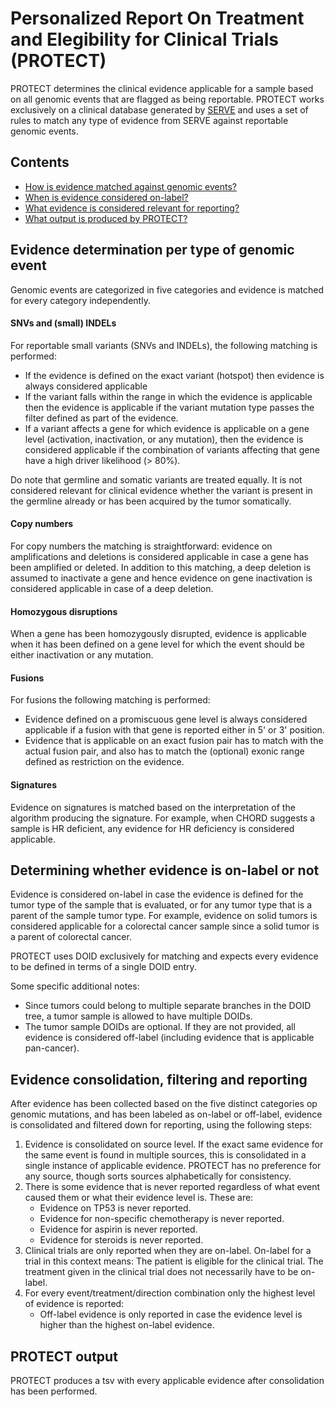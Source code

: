 # **P**ersonalized **R**eport **O**n **T**reatment and **E**legibility for **C**linical **T**rials (PROTECT)

PROTECT determines the clinical evidence applicable for a sample based on all genomic events that are flagged as being reportable.
PROTECT works exclusively on a clinical database generated by [SERVE](../serve/README.md) and uses a set of rules to match any type of 
evidence from SERVE against reportable genomic events.

## Contents
 - [How is evidence matched against genomic events?](#evidence-determination-per-type-of-genomic-event)
 - [When is evidence considered on-label?](#determining-whether-evidence-is-on-label-or-not)
 - [What evidence is considered relevant for reporting?](#evidence-consolidation-filtering-and-reporting)
 - [What output is produced by PROTECT?](#protect-output)

## Evidence determination per type of genomic event

Genomic events are categorized in five categories and evidence is matched for every category independently.

#### SNVs and (small) INDELs

For reportable small variants (SNVs and INDELs), the following matching is performed:
 - If the evidence is defined on the exact variant (hotspot) then evidence is always considered applicable
 - If the variant falls within the range in which the evidence is applicable then the evidence is applicable if the variant mutation type
 passes the filter defined as part of the evidence.
 - If a variant affects a gene for which evidence is applicable on a gene level (activation, inactivation, or any mutation), 
 then the evidence is considered applicable if the combination of variants affecting that gene have a high driver likelihood (> 80%).
 
Do note that germline and somatic variants are treated equally. It is not considered relevant for clinical evidence whether the variant is 
present in the germline already or has been acquired by the tumor somatically.   

#### Copy numbers

For copy numbers the matching is straightforward: evidence on amplifications and deletions is considered applicable in case a gene has been 
amplified or deleted. In addition to this matching, a deep deletion is assumed to inactivate a gene and hence evidence on gene 
inactivation is considered applicable in case of a deep deletion. 

#### Homozygous disruptions

When a gene has been homozygously disrupted, evidence is applicable when it has been defined on a gene level for which the event 
should be either inactivation or any mutation. 

#### Fusions

For fusions the following matching is performed:
 - Evidence defined on a promiscuous gene level is always considered applicable if a fusion with that gene is reported either in 5' or 3' 
 position.
 - Evidence that is applicable on an exact fusion pair has to match with the actual fusion pair, and also has to match the (optional) 
 exonic range defined as restriction on the evidence.

#### Signatures

Evidence on signatures is matched based on the interpretation of the algorithm producing the signature. For example, when CHORD suggests a
sample is HR deficient, any evidence for HR deficiency is considered applicable.

## Determining whether evidence is on-label or not

Evidence is considered on-label in case the evidence is defined for the tumor type of the sample that is evaluated, or for any tumor type
that is a parent of the sample tumor type. For example, evidence on solid tumors is considered applicable for a colorectal cancer sample 
since a solid tumor is a parent of colorectal cancer.

PROTECT uses DOID exclusively for matching and expects every evidence to be defined in terms of a single DOID entry. 

Some specific additional notes:
 - Since tumors could belong to multiple separate branches in the DOID tree, a tumor sample is allowed to have multiple DOIDs. 
 - The tumor sample DOIDs are optional. If they are not provided, all evidence is considered off-label (including evidence that is 
 applicable pan-cancer).

## Evidence consolidation, filtering and reporting

After evidence has been collected based on the five distinct categories op genomic mutations, and has been labeled as on-label or off-label,
evidence is consolidated and filtered down for reporting, using the following steps:
 1. Evidence is consolidated on source level. If the exact same evidence for the same event is found in multiple sources, this is 
 consolidated in a single instance of applicable evidence. PROTECT has no preference for any source, though sorts sources alphabetically 
 for consistency.
 1. There is some evidence that is never reported regardless of what event caused them or what their evidence level is. These are:
    - Evidence on TP53 is never reported.
    - Evidence for non-specific chemotherapy is never reported.
    - Evidence for aspirin is never reported.
    - Evidence for steroids is never reported. 
 1. Clinical trials are only reported when they are on-label. On-label for a trial in this context means: The patient is eligible for the 
 clinical trial. The treatment given in the clinical trial does not necessarily have to be on-label.
 1. For every event/treatment/direction combination only the highest level of evidence is reported:
    - Off-label evidence is only reported in case the evidence level is higher than the highest on-label evidence.
    
## PROTECT output

PROTECT produces a tsv with every applicable evidence after consolidation has been performed. 